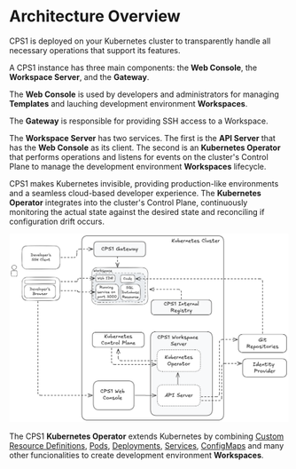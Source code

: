 # Architecture Overview

CPS1 is deployed on your Kubernetes cluster to transparently handle all necessary operations that support its features.

A CPS1 instance has three main components: the **Web Console**, the **Workspace Server**, and the **Gateway**.

The **Web Console** is used by developers and administrators for managing **Templates** and lauching development environment **Workspaces**.

The **Gateway** is responsible for providing SSH access to a Workspace.

The **Workspace Server** has two services. The first is the **API Server** that has the **Web Console** as its client. The second is an **Kubernetes Operator** that performs operations and listens for events on the cluster's Control Plane to manage the development environment **Workspaces** lifecycle.

CPS1 makes Kubernetes invisible, providing production-like environments and a seamless cloud-based developer experience. The **Kubernetes Operator** integrates into the cluster's Control Plane, continuously monitoring the actual state against the desired state and reconciling if configuration drift occurs.

![CPS1 Architecture Overview](assets/cps1-architecture-overview.png)

The CPS1 **Kubernetes Operator** extends Kubernetes by combining [Custom Resource Definitions](https://kubernetes.io/docs/concepts/extend-kubernetes/api-extension/custom-resources/), [Pods](https://kubernetes.io/docs/concepts/workloads/pods/), [Deployments](https://kubernetes.io/docs/concepts/workloads/controllers/deployment/), [Services](https://kubernetes.io/docs/concepts/services-networking/service/), [ConfigMaps](https://kubernetes.io/docs/concepts/configuration/configmap/) and many other funcionalities to create development environment **Workspaces**.
